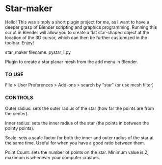 # Star-maker

Hello! This was simply a short plugin project for me, as I want to have a deeper grasp of Blender scripting and graphics programming. Running this script in Blender will allow you to create a flat star-shaped object at the location of the 3D cursor, which can then be further customized in the toolbar. Enjoy!



star_maker filename: pystar_1.py

Plugin to create a star planar mesh from the add menu in Blender.

### TO USE

File > User Preferences > Add-ons > search by "star" (or use mesh filter)

### CONTROLS

Outer radius: sets the outer radius of the star (how far the points are from the center).

Inner radius: sets the inner radius of the star (the points in between the pointy points).

Scale: sets a scale factor for both the inner and outer radius of the star at the same time. Useful for when you have a good ratio between them.

Point Count: sets the number of points on the star. Minimum value is 2, maximum is whenever your computer crashes.
